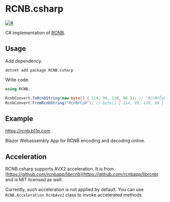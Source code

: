 # RCNB.csharp

[![#](https://img.shields.io/nuget/v/RCNB.csharp.svg)](https://www.nuget.org/packages/RCNB.csharp/)

C# implementation of [RCNB](https://github.com/rcnbapp/RCNB.js).

## Usage
Add dependency.
```
dotnet add package RCNB.csharp
```

Write code.
```C#
using RCNB;

RcnbConvert.ToRcnbString(new byte[] { 114, 99, 110, 98 }); // "ɌcńƁȓČņÞ"
RcnbConvert.FromRcnbString("ɌcńƁȓČņÞ"); // byte[] { 114, 99, 110, 98 }
```

## Example
https://rcnb.b11p.com

Blazor Webassembly App for RCNB encoding and decoding online.

## Acceleration
RCNB.csharp supports AVX2 acceleration. It is from [https://github.com/rcnbapp/librcnb](https://github.com/rcnbapp/librcnb) and is MIT licensed as well.

Currently, such acceleration is not applied by default. You can use `RCNB.Acceleration.RcnbAvx2` class to invoke accelerated methods.